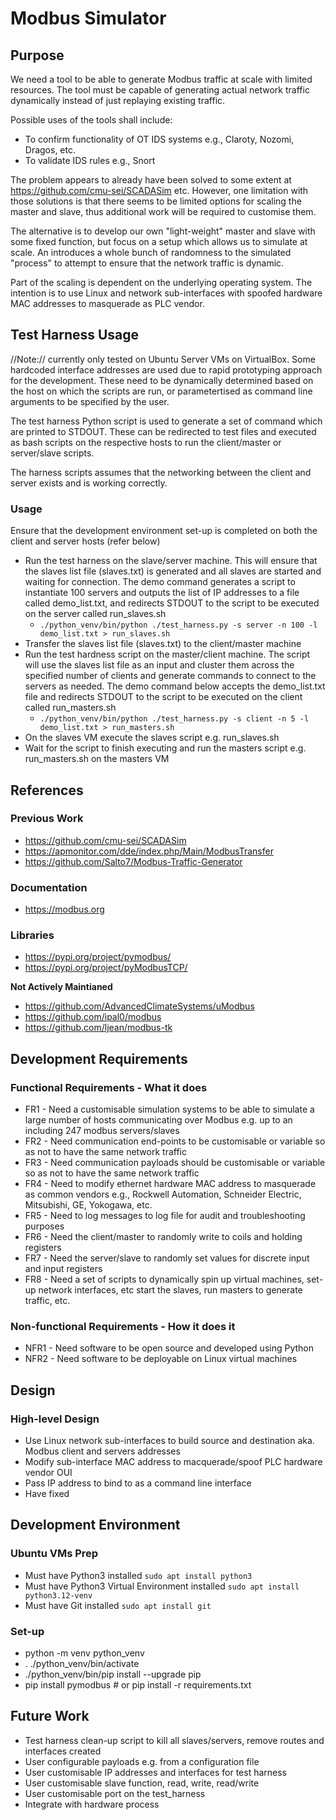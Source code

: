 # Modbus Simulator


## Purpose

We need a tool to be able to generate Modbus traffic at scale with limited resources. The tool must be capable of generating actual network traffic dynamically instead of just replaying existing traffic.

Possible uses of the tools shall include:

  * To confirm functionality of OT IDS systems e.g., Claroty, Nozomi, Dragos, etc.
  * To validate IDS rules e.g., Snort

The problem appears to already have been solved to some extent at https://github.com/cmu-sei/SCADASim etc. However, one limitation with those solutions is that there seems to be limited options for scaling the master and slave, thus additional work will be required to customise them.

The alternative is to develop our own "light-weight" master and slave with some fixed function, but focus on a setup which allows us to simulate at scale. An introduces a whole bunch of randomness to the simulated "process" to attempt to ensure that the network traffic is dynamic.

Part of the scaling is dependent on the underlying operating system. The intention is to use Linux and network sub-interfaces with spoofed hardware MAC addresses to masquerade as PLC vendor.

## Test Harness Usage

//Note:// currently only tested on Ubuntu Server VMs on VirtualBox. Some hardcoded interface addresses are used due to rapid prototyping approach for the development. These need to be dynamically determined based on the host on which the scripts are run, or parametertised as command line arguments to be specified by the user.

The test harness Python script is used to generate a set of command which are printed to STDOUT. These can be redirected to test files and executed as bash scripts on the respective hosts to run the client/master or server/slave scripts.

The harness scripts assumes that the networking between the client and server exists and is working correctly. 

### Usage

Ensure that the development environment set-up is completed on both the client and server hosts (refer below)

  - Run the test harness on the slave/server machine. This will ensure that the slaves list file (slaves.txt) is generated and all slaves are started and waiting for connection. The demo command generates a script to instantiate 100 servers and outputs the list of IP addresses to a file called demo_list.txt, and redirects STDOUT to the script to be executed on the server called run_slaves.sh
    - `./python_venv/bin/python ./test_harness.py -s server -n 100 -l demo_list.txt > run_slaves.sh`
  - Transfer the slaves list file (slaves.txt) to the client/master machine
  - Run the test hardness script on the master/client machine. The script will use the slaves list file as an input and cluster them across the specified number of clients and generate commands to connect to the servers as needed. The demo command below accepts the demo_list.txt file and redirects STDOUT to the script to be executed on the client called run_masters.sh
    - `./python_venv/bin/python ./test_harness.py -s client -n 5 -l demo_list.txt > run_masters.sh`
  - On the slaves VM execute the slaves script e.g. run_slaves.sh
  - Wait for the script to finish executing and run the masters script e.g. run_masters.sh on the masters VM

## References

### Previous Work

  * https://github.com/cmu-sei/SCADASim
  * https://apmonitor.com/dde/index.php/Main/ModbusTransfer
  * https://github.com/Salto7/Modbus-Traffic-Generator

### Documentation

  * https://modbus.org

### Libraries

  * https://pypi.org/project/pymodbus/
  * https://pypi.org/project/pyModbusTCP/

**Not Actively Maintianed**
  * https://github.com/AdvancedClimateSystems/uModbus 
  * https://github.com/ipal0/modbus
  * https://github.com/ljean/modbus-tk


## Development Requirements

### Functional Requirements - What it does

* FR1 - Need a customisable simulation systems to be able to simulate a large number of hosts communicating over Modbus e.g. up to an including 247 modbus servers/slaves
* FR2 - Need communication end-points to be customisable or variable so as not to have the same network traffic
* FR3 - Need communication payloads should be customisable or variable so as not to have the same network traffic
* FR4 - Need to modify ethernet hardware MAC address to masquerade as common vendors e.g., Rockwell Automation, Schneider Electric, Mitsubishi, GE, Yokogawa, etc.
* FR5 - Need to log messages to log file for audit and troubleshooting purposes
* FR6 - Need the client/master to randomly write to coils and holding registers
* FR7 - Need the server/slave to randomly set values for discrete input and input registers
* FR8 - Need a set of scripts to dynamically spin up virtual machines, set-up network interfaces, etc start the slaves, run masters to generate traffic, etc.

### Non-functional Requirements - How it does it

* NFR1 - Need software to be open source and developed using Python
* NFR2 - Need software to be deployable on Linux virtual machines


## Design

### High-level Design

* Use Linux network sub-interfaces to build source and destination aka. Modbus client and servers addresses
* Modify sub-interface MAC address to macquerade/spoof PLC hardware vendor OUI
* Pass IP address to bind to as a command line interface
* Have fixed 


## Development Environment


### Ubuntu VMs Prep

  * Must have Python3 installed `sudo apt install python3`
  * Must have Python3 Virtual Environment installed `sudo apt install python3.12-venv`
  * Must have Git installed `sudo apt install git`

### Set-up

* python -m venv python_venv
* . ./python_venv/bin/activate
* ./python_venv/bin/pip install --upgrade pip
* pip install pymodbus # or pip install -r requirements.txt




## Future Work

* Test harness clean-up script to kill all slaves/servers, remove routes and interfaces created
* User configurable payloads e.g. from a configuration file
* User customisable IP addresses and interfaces for test harness
* User customisable slave function, read, write, read/write
* User customisable port on the test_harness
* Integrate with hardware process
